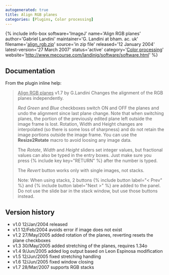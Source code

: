 ```yaml
---
autogenerated: true
title: Align RGB planes
categories: [Plugins, Color processing]
---
```


{% include info-box software='ImageJ'
name='Align RGB planes'
author='Gabriel Landini'
maintainer='G. Landini at bham. ac. uk'
filename='[align\_rgb.zip](http://www.mecourse.com/landinig/software/align_rgb.zip)'
source='in zip file'
released='12 January 2004'
latest-version='27 March 2007'
status='active'
category='[Color processing](Category_Color_processing)'
website='http://www.mecourse.com/landinig/software/software.html'
%}

## Documentation

From the plugin inline help:

<blockquote>

<u>Align RGB planes</u> v1.7 by G.Landini Changes the alignment of the RGB planes independently.

*Red* *Green* and *Blue* checkboxes switch ON and OFF the planes and undo the alignment since last plane change. Note that when switching planes, the portion of the previously edited plane left outside the image frame is lost. Rotation, Width and Height changes are interpolated (so there is some loss of sharpness) and do not retain the image portions outside the image frame. You can use the **Resize2Rotate** macro to avoid loosing any image data.

The *Rotate*, *Width* and *Height* sliders set integer values, but fractional values can also be typed in the entry boxes. Just make sure you press {% include key key="RETURN" %} after the number is typed.

The *Revert* button works only with single images, not stacks.

Note: When using stacks, 2 buttons {% include button label="< Prev" %} and {% include button label="Next >" %} are added to the panel. Do not use the slide bar in the stack window, but use those buttons instead.

</blockquote>

## Version history

-   v1.0 12/Jan/2004 released
-   v1.1 12/Feb/2004 avoids error if image does not exist
-   v1.2 27/May/2005 added rotation of the planes, reverting resets the plane checkboxes
-   v1.3 30/May/2005 added stretching of the planes, requires 1.34o
-   v1.4 9/Jun/2005 added log output based on Leon Espinosa modification
-   v1.5 12/Jun/2005 fixed stretching handling
-   v1.6 12/Jun/2005 fixed window closing
-   v1.7 28/Mar/2007 supports RGB stacks

 
